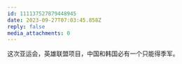 ```yaml
---
id: 111137527879448945
date: 2023-09-27T07:03:45.858Z
reply: false
media_attachments: 0
---
```


这次亚运会，英雄联盟项目，中国和韩国必有一个只能得季军。

